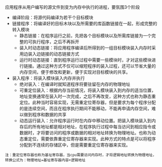 应用程序从用户编写的源文件到变为内存中执行的进程，要氛围3个阶段
- 编译阶段：将源代码编译为若干个目标模块
- 链接程序：将编译好的目标木块以及所需要的库函数链接在一起，形成完整的转入模块
	- 静态链接：在程序运行之前，先把各个目标模块以及所需库链接为一个完整的可执行程序，之后不再拆开
	- 装入时动态链接：将应用程序编译后所得到的一组目标模块装入内存时采用边装入边链接的动态链接方式
	- 运行时动态链接：直到程序运行过程中需要一些模块时，才对这些模块进行链接。通过这种方式不仅可以缩短程序的装入过程，还可以节省大量的内存空间，便于修改和更新，便于实现对目标模块的共享。
- 装入程序：将装入模块装入内存并执行
	- 绝对装入：在编译时就知道程序将要驻留在内存的物理地址
	- 可重定位装入：根据内存当前情况，将装入模块装入到内存的适当位置，地址变换通常在装入时一次完成，之后不再改变，这种方式也称为静态重定位。此种当时容易实现，无需重定位寄存器，但是要求为每个程序分配的是连续空间，而且在程序执行期间不能移动，不能再申请内存空间，难以做到程序和数据的共享
	- 动态运行装入：允许程序运行时在内存中移动位置。把装入模块装入到内存后的所有地址都是相对地址，在程序执行过程中每当访问到相应指令或数据时，才将要访问的程序或数据的相对地址转换为物理地址。也称为动态重定位，需要依靠重定位寄存器来实现。此种方式的特点是可以将程序分配到不连续的存储区中，但是需要重定位寄存器来实现。

`注：重定位寄存器也称为基址寄存器，当cpu需要访问内存时，才将逻辑地址转换为物理地址，转换公式为：物理地址=基址寄存器内容+逻辑地址`